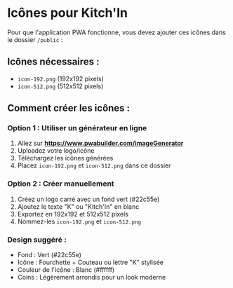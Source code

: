 # Icônes pour Kitch'In

Pour que l'application PWA fonctionne, vous devez ajouter ces icônes dans le dossier `/public` :

## Icônes nécessaires :
- `icon-192.png` (192x192 pixels)
- `icon-512.png` (512x512 pixels)

## Comment créer les icônes :

### Option 1 : Utiliser un générateur en ligne
1. Allez sur **https://www.pwabuilder.com/imageGenerator**
2. Uploadez votre logo/icône
3. Téléchargez les icônes générées
4. Placez `icon-192.png` et `icon-512.png` dans ce dossier

### Option 2 : Créer manuellement
1. Créez un logo carré avec un fond vert (#22c55e)
2. Ajoutez le texte "K" ou "Kitch'In" en blanc
3. Exportez en 192x192 et 512x512 pixels
4. Nommez-les `icon-192.png` et `icon-512.png`

### Design suggéré :
- Fond : Vert (#22c55e)
- Icône : Fourchette + Couteau ou lettre "K" stylisée
- Couleur de l'icône : Blanc (#ffffff)
- Coins : Légèrement arrondis pour un look moderne
